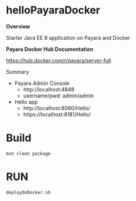 # helloPayaraDocker

**Overview**

Starter Java EE 8 application on Payara and Docker

**Payara Docker Hub Documentation**

https://hub.docker.com/r/payara/server-full

Summary

 - Payara Admin Console
    - http://localhost:4848 
    - username/pwd: admin/admin
 - Hello app
    - http://localhost:8080/Hello/
    - https://localhost:8181/Hello/

# Build

`mvn clean package`

# RUN

`deployOnDocker.sh`
